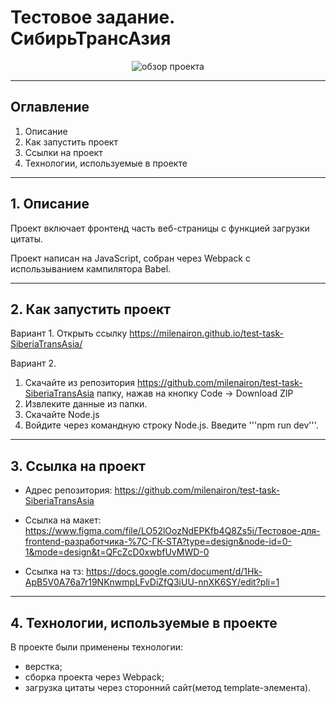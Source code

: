 # Тестовое задание. СибирьТрансАзия

<div align="center">
<img src='/src/images/Обзор одностраничного сайта на js (online-video-cutter.com).gif' alt='обзор проекта'>
</div>

---

## Оглавление

1. Описание
2. Как запустить проект
3. Ссылки на проект
4. Технологии, используемые в проекте

---

## 1. Описание

Проект включает фронтенд часть веб-страницы с функцией загрузки цитаты.

Проект написан на JavaScript, собран через Webpack с использыванием кампилятора Babel.

---

## 2. Как запустить проект

Вариант 1.
Открыть ссылку https://milenairon.github.io/test-task-SiberiaTransAsia/

Вариант 2.

1. Скачайте из репозитория https://github.com/milenairon/test-task-SiberiaTransAsia папку, нажав на кнопку Code → Download ZIP
2. Извлеките данные из папки.
3. Скачайте Node.js
4. Войдите через командную строку Node.js. Введите '''npm run dev'''.

---

## 3. Ссылка на проект

- Адрес репозитория: https://github.com/milenairon/test-task-SiberiaTransAsia

- Ссылка на макет: https://www.figma.com/file/LO52lOozNdEPKfb4Q8Zs5i/Тестовое-для-frontend-разработчика-%7C-ГК-STA?type=design&node-id=0-1&mode=design&t=QFcZcD0xwbfUvMWD-0

- Ссылка на тз: https://docs.google.com/document/d/1Hk-ApB5V0A76a7r19NKnwmpLFvDiZfQ3iUU-nnXK6SY/edit?pli=1

---

## 4. Технологии, используемые в проекте

В проекте были применены технологии:

- верстка;
- сборка проекта через Webpack;
- загрузка цитаты через сторонний сайт(метод template-элемента).
